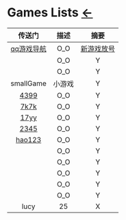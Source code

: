 # Games Lists  [←](../index.md)

| 传送门 | 描述 | 摘要 |
|:---:|:---:|:---:|
| [qq游戏导航](https://game.qzone.qq.com/?from=gameapp) | O_O | [新游戏放号](https://igame.qq.com/games/grantaccount.php) |
| []() | O_O | Y |
| []() | O_O | Y |
| smallGame | 小游戏 | Y |
| [4399](http://www.4399.com/) | O_O | Y |
| [7k7k](http://www.7k7k.com/) | O_O | Y |
| [17yy](http://www.17yy.com/) | O_O | Y |
| [2345](https://xiaoyouxi.2345.com/) | O_O | Y |
| [hao123](http://xyx.hao123.com/) | O_O | Y |
| []() | O_O | Y |
| []() | O_O | Y |
| []() | O_O | Y |
| []() | O_O | Y |
| []() | O_O | Y |
| lucy | 25 | X |
